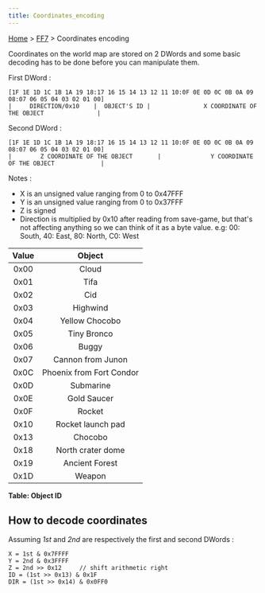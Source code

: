 ```yaml
---
title: Coordinates_encoding
---
```


[Home](../Main_Page.md) > [FF7](../FF7.md) > Coordinates encoding

Coordinates on the world map are stored on 2 DWords and some basic decoding has to be done before you can manipulate them.

First DWord :

    [1F 1E 1D 1C 1B 1A 19 18:17 16 15 14 13 12 11 10:0F 0E 0D 0C 0B 0A 09 08:07 06 05 04 03 02 01 00]
    |     DIRECTION/0x10    |  OBJECT'S ID |               X COORDINATE OF THE OBJECT               |

Second DWord :

    [1F 1E 1D 1C 1B 1A 19 18:17 16 15 14 13 12 11 10:0F 0E 0D 0C 0B 0A 09 08:07 06 05 04 03 02 01 00]
    |        Z COORDINATE OF THE OBJECT       |              Y COORDINATE OF THE OBJECT             |

Notes :

-   X is an unsigned value ranging from 0 to 0x47FFF
-   Y is an unsigned value ranging from 0 to 0x37FFF
-   Z is signed
-   Direction is multiplied by 0x10 after reading from save-game, but that's not affecting anything so we can think of it as a byte value. e.g: 00: South, 40: East, 80: North, C0: West

| Value |          Object          |
|:-----:|:------------------------:|
| 0x00  |          Cloud           |
| 0x01  |           Tifa           |
| 0x02  |           Cid            |
| 0x03  |         Highwind         |
| 0x04  |      Yellow Chocobo      |
| 0x05  |       Tiny Bronco        |
| 0x06  |          Buggy           |
| 0x07  |    Cannon from Junon     |
| 0x0C  | Phoenix from Fort Condor |
| 0x0D  |        Submarine         |
| 0x0E  |       Gold Saucer        |
| 0x0F  |          Rocket          |
| 0x10  |    Rocket launch pad     |
| 0x13  |         Chocobo          |
| 0x18  |    North crater dome     |
| 0x19  |      Ancient Forest      |
| 0x1D  |          Weapon          |

**Table: Object ID**

## How to decode coordinates

Assuming *1st* and *2nd* are respectively the first and second DWords :

    X = 1st & 0x7FFFF
    Y = 2nd & 0x3FFFF
    Z = 2nd >> 0x12     // shift arithmetic right
    ID = (1st >> 0x13) & 0x1F
    DIR = (1st >> 0x14) & 0x0FF0
